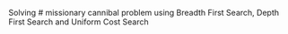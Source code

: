 Solving # missionary cannibal problem
using Breadth First Search, Depth First Search and Uniform Cost Search
